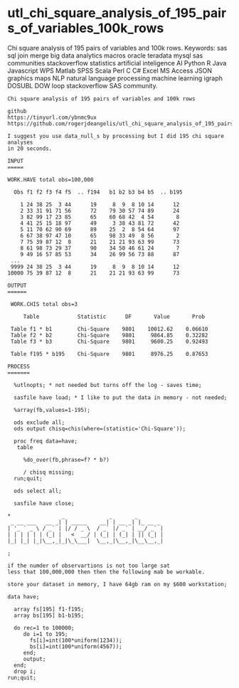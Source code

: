 # utl_chi_square_analysis_of_195_pairs_of_variables_100k_rows
Chi square analysis of 195 pairs of variables and 100k rows.  Keywords: sas sql join merge big data analytics macros oracle teradata mysql sas communities stackoverflow statistics artificial inteligence AI Python R Java Javascript WPS Matlab SPSS Scala Perl C C# Excel MS Access JSON graphics maps NLP natural language processing machine learning igraph DOSUBL DOW loop stackoverflow SAS community.

    Chi square analysis of 195 pairs of variables and 100k rows

    github
    https://tinyurl.com/ybnmc9ux
    https://github.com/rogerjdeangelis/utl_chi_square_analysis_of_195_pairs_of_variables_100k_rows

    I suggest you use data_null_s by processing but I did 195 chi square analyses
    in 20 seconds.

    INPUT
    =====

    WORK.HAVE total obs=100,000

      Obs f1 f2 f3 f4 f5  .. f194   b1 b2 b3 b4 b5  .. b195

        1 24 38 25  3 44      19     8  9  8 10 14      12
        2 33 31 91 71 56      72    79 30 57 74 89      24
        3 82 99 17 23 85      65    60 68 42  4 54       8
        4 41 25 15 18 97      49     3 38 43 81 72      42
        5 11 70 62 90 69      89    25  2  8 54 64      97
        6 67 38 97 47 10      65    98 33 49  8 56       2
        7 75 39 87 12  8      21    21 21 93 63 99      73
        8 61 98 73 29 37      90    34 50 46 61 24       7
        9 49 16 57 85 53      34    26 99 56 73 88      87
     ...
     9999 24 38 25  3 44      19     8  9  8 10 14      12
    10000 75 39 87 12  8      21    21 21 93 63 99      73

    OUTPUT
    ======

     WORK.CHIS total obs=3

         Table            Statistic      DF       Value       Prob

     Table f1 * b1        Chi-Square    9801    10012.62    0.06610
     Table f2 * b2        Chi-Square    9801     9864.85    0.32282
     Table f3 * b3        Chi-Square    9801     9600.25    0.92493

     Table f195 * b195    Chi-Square    9801     8976.25    0.87653

    PROCESS
    =======

      %utlnopts; * not needed but turns off the log - saves time;

      sasfile have load; * I like to put the data in memory - not needed;

      %array(fb,values=1-195);

      ods exclude all;
      ods output chisq=chis(where=(statistic='Chi-Square'));

      proc freq data=have;
       table

         %do_over(fb,phrase=f? * b?)

         / chisq missing;
      run;quit;

      ods select all;

      sasfile have close;

    *                _              _       _
     _ __ ___   __ _| | _____    __| | __ _| |_ __ _
    | '_ ` _ \ / _` | |/ / _ \  / _` |/ _` | __/ _` |
    | | | | | | (_| |   <  __/ | (_| | (_| | || (_| |
    |_| |_| |_|\__,_|_|\_\___|  \__,_|\__,_|\__\__,_|

    ;

    if the numder of observartions is not too large sat
    less that 100,000,000 then then the following mab be workable.

    store your dataset in memory, I have 64gb ram on my $600 workstation;

    data have;

      array fs[195] f1-f195;
      array bs[195] b1-b195;

      do rec=1 to 100000;
         do i=1 to 195;
           fs[i]=int(100*uniform(1234));
           bs[i]=int(100*uniform(4567));
         end;
         output;
      end;
      drop i;
    run;quit;

